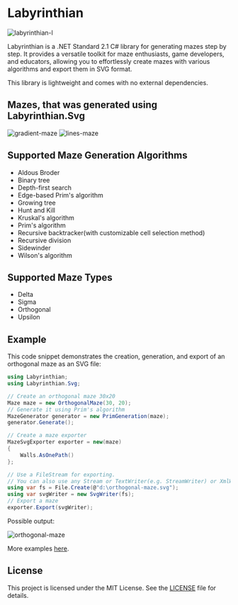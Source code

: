 # Labyrinthian
![labyrinthian-l](https://github.com/romandykyi/Labyrinthian/assets/94003504/36b5090b-a772-412a-a533-ef249a488228)

Labyrinthian is a .NET Standard 2.1 C# library for generating mazes step by step. It provides a versatile toolkit for maze enthusiasts, game developers, and educators, allowing you to effortlessly create mazes with various algorithms and export them in SVG format. 

This library is lightweight and comes with no external dependencies.

## Mazes, that was generated using Labyrinthian.Svg

![gradient-maze](https://github.com/romandykyi/Labyrinthian/assets/94003504/71d40c9c-92a1-41aa-a1e4-5031b14ec823)
![lines-maze](https://github.com/romandykyi/Labyrinthian/assets/94003504/b84d2bf9-3f71-461c-9231-8f9ff4766330)


## Supported Maze Generation Algorithms
* Aldous Broder
* Binary tree
* Depth-first search
* Edge-based Prim's algorithm
* Growing tree
* Hunt and Kill
* Kruskal's algorithm
* Prim's algorithm
* Recursive backtracker(with customizable cell selection method)
* Recursive division
* Sidewinder
* Wilson's algorithm

## Supported Maze Types
* Delta
* Sigma
* Orthogonal
* Upsilon

## Example
This code snippet demonstrates the creation, generation, and export of an orthogonal maze as an SVG file:
```csharp
using Labyrinthian;
using Labyrinthian.Svg;

// Create an orthogonal maze 30x20
Maze maze = new OrthogonalMaze(30, 20);
// Generate it using Prim's algorithm
MazeGenerator generator = new PrimGeneration(maze);
generator.Generate();

// Create a maze exporter
MazeSvgExporter exporter = new(maze)
{
    Walls.AsOnePath()
};

// Use a FileStream for exporting.
// You can also use any Stream or TextWriter(e.g. StreamWriter) or XmlWriter
using var fs = File.Create(@"d:\orthogonal-maze.svg");
using var svgWriter = new SvgWriter(fs);
// Export a maze
exporter.Export(svgWriter);
```
Possible output:

![orthogonal-maze](https://github.com/romandykyi/Labyrinthian/assets/94003504/74e10a4b-6f91-40f3-87d8-a88e16dfbd98)

More examples [here](https://github.com/romandykyi/Labyrinthian/blob/master/Examples/MazeExportingExamples.cs).

## License
This project is licensed under the MIT License. See the [LICENSE](https://github.com/romandykyi/Labyrinthian/blob/master/LICENSE) file for details.
